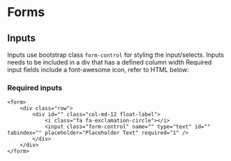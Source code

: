 # Forms

## Inputs
Inputs use bootstrap class <code>form-control</code> for styling the input/selects.
Inputs needs to be included in a div that has a defined column width
Required input fields include a font-awesome icon, refer to HTML below:

### Required inputs
	<form>
		<div class="row">
			<div id="" class="col-md-12 float-label">
				<i class="fa fa-exclamation-circle"></i>
				<input class="form-control" name="" type="text" id="" tabindex="" placeholder="Placeholder Text" required="1" />
			</div>
		</div>
	</form>